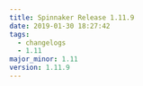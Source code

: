```yaml
---
title: Spinnaker Release 1.11.9
date: 2019-01-30 18:27:42
tags:
  - changelogs
  - 1.11
major_minor: 1.11
version: 1.11.9
---
```


<script src="https://gist.github.com/spinnaker-release/5cbb402297feb85f82482a73e9428967.js"/>
